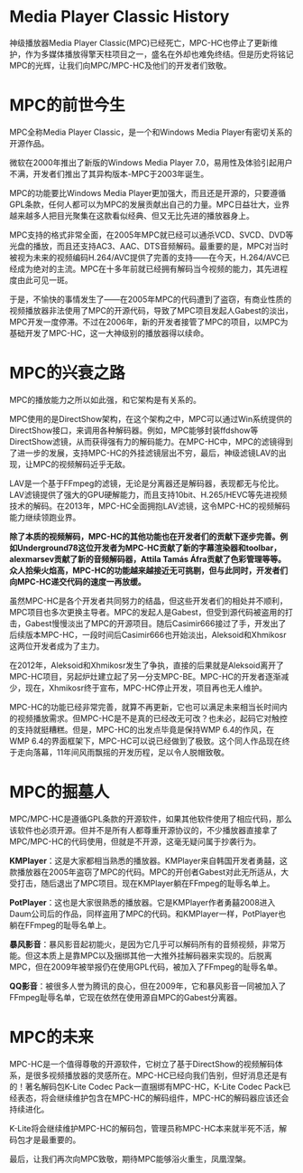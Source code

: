 # Media Player Classic History

神级播放器Media Player Classic(MPC)已经死亡，MPC-HC也停止了更新维护，作为多媒体播放得擎天柱项目之一，盛名在外却也难免终结。但是历史将铭记MPC的光辉，让我们向MPC/MPC-HC及他们的开发者们致敬。



# MPC的前世今生

MPC全称Media Player Classic，是一个和Windows Media Player有密切关系的开源作品。

微软在2000年推出了新版的Windows Media Player 7.0，易用性及体验引起用户不满，开发者们推出了其异构版本-MPC于2003年诞生。



MPC的功能要比Windows Media Player更加强大，而且还是开源的，只要遵循GPL条款，任何人都可以为MPC的发展贡献出自己的力量。MPC日益壮大，业界越来越多人把目光聚集在这款看似经典、但又无比先进的播放器身上。



MPC支持的格式非常全面，在2005年MPC就已经可以通杀VCD、SVCD、DVD等光盘的播放，而且还支持AC3、AAC、DTS音频解码。最重要的是，MPC对当时被视为未来的视频编码H.264/AVC提供了完善的支持——在今天，H.264/AVC已经成为绝对的主流。MPC在十多年前就已经拥有解码当今视频的能力，其先进程度由此可见一斑。



于是，不愉快的事情发生了——在2005年MPC的代码遭到了盗窃，有商业性质的视频播放器非法使用了MPC的开源代码，导致了MPC项目发起人Gabest的淡出，MPC开发一度停滞。不过在2006年，新的开发者接管了MPC的项目，以MPC为基础开发了MPC-HC，这一大神级别的播放器得以续命。



# MPC的兴衰之路



MPC的播放能力之所以如此强，和它架构是有关系的。

MPC使用的是DirectShow架构，在这个架构之中，MPC可以通过Win系统提供的DirectShow接口，来调用各种解码器。例如，MPC能够封装ffdshow等DirectShow滤镜，从而获得强有力的解码能力。在MPC-HC中，MPC的滤镜得到了进一步的发展，支持MPC-HC的外挂滤镜层出不穷，最后，神级滤镜LAV的出现，让MPC的视频解码近乎无敌。



LAV是一个基于FFmpeg的滤镜，无论是分离器还是解码器，表现都无与伦比。LAV滤镜提供了强大的GPU硬解能力，而且支持10bit、H.265/HEVC等先进视频技术的解码。在2013年，MPC-HC全面拥抱LAV滤镜，这令MPC-HC的视频解码能力继续领跑业界。



**除了本质的视频解码，MPC-HC的其他功能也在开发者们的贡献下逐步完善。例如Underground78这位开发者为MPC-HC贡献了新的字幕渲染器和toolbar，alexmarsev贡献了新的音频解码器，Attila Tamás Áfra贡献了色彩管理等等。众人拾柴火焰高，MPC-HC的功能越来越接近无可挑剔，但与此同时，开发者们向MPC-HC递交代码的速度一再放缓。**



虽然MPC-HC是各个开发者共同努力的结晶，但这些开发者们的相处并不顺利，MPC项目也多次更换主导者。MPC的发起人是Gabest，但受到源代码被盗用的打击，Gabest慢慢淡出了MPC的开源项目。随后Casimir666接过了手，开发出了后续版本MPC-HC，一段时间后Casimir666也开始淡出，Aleksoid和Xhmikosr这两位开发者成为了主力。

在2012年，Aleksoid和Xhmikosr发生了争执，直接的后果就是Aleksoid离开了MPC-HC项目，另起炉灶建立起了另一分支MPC-BE。MPC-HC的开发者逐渐减少，现在，Xhmikosr终于宣布，MPC-HC停止开发，项目再也无人维护。



MPC-HC的功能已经非常完善，就算不再更新，它也可以满足未来相当长时间内的视频播放需求。但MPC-HC是不是真的已经改无可改？也未必，起码它对触控的支持就挺糟糕。但是，MPC-HC的出发点毕竟是保持WMP 6.4的作风，在WMP 6.4的界面框架下，MPC-HC可以说已经做到了极致。这个同人作品现在终于走向落幕，11年间风雨飘摇的开发历程，足以令人脱帽致敬。



# MPC的掘墓人



MPC/MPC-HC是遵循GPL条款的开源软件，如果其他软件使用了相应代码，那么该软件也必须开源。但并不是所有人都尊重开源协议的，不少播放器直接拿了MPC/MPC-HC的代码使用，但就是不开源，这毫无疑问属于抄袭行为。

**KMPlayer**：这是大家都相当熟悉的播放器。KMPlayer来自韩国开发者勇囍，这款播放器在2005年盗窃了MPC的代码。MPC的开创者Gabest对此无所适从，大受打击，随后退出了MPC项目。现在KMPlayer躺在FFmpeg的耻辱名单上。

**PotPlayer**：这也是大家很熟悉的播放器。它是KMPlayer作者勇囍2008进入Daum公司后的作品，同样盗用了MPC的代码。和KMPlayer一样，PotPlayer也躺在FFmpeg的耻辱名单上。



**暴风影音**：暴风影音起初能火，是因为它几乎可以解码所有的音频视频，非常万能。但这本质上是靠MPC以及捆绑其他一大推外挂解码器来实现的。后脱离MPC，但在2009年被举报仍在使用GPL代码，被加入了FFmpeg的耻辱名单。



**QQ影音**：被很多人誉为腾讯的良心，但在2009年，它和暴风影音一同被加入了FFmpeg耻辱名单，它现在依然在使用源自MPC的Gabest分离器。



# MPC的未来

MPC-HC是一个值得尊敬的开源软件，它树立了基于DirectShow的视频解码体系，是很多视频播放器的灵感所在。MPC-HC已经向我们告别，但好消息还是有的！著名解码包K-Lite Codec Pack一直捆绑有MPC-HC，K-Lite Codec Pack已经表态，将会继续维护包含在MPC-HC的解码组件，MPC-HC的解码器应该还会持续进化。

K-Lite将会继续维护MPC-HC的解码包，管理员称MPC-HC本来就半死不活，解码包才是最重要的。

最后，让我们再次向MPC致敬，期待MPC能够浴火重生，凤凰涅槃。